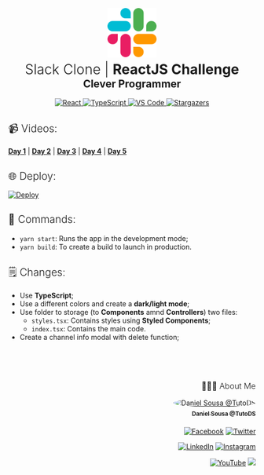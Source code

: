 <div align="center">
<a href="#"><img alt="Slack" src="./src/assets/media/slack.svg" width="100px"></a>
<h1 style="font-weight: 300; margin-top: 5px; margin-bottom: 0;">Slack Clone | <strong>ReactJS Challenge</strong></h1>
<h2 style="font-weight: 300;margin-top: 0px"><strong>Clever Programmer</strong></h2>
</div>

<div align="center">
  	<a href="#">
  		<img src="https://img.shields.io/badge/react%20-%2320232a.svg?&style=for-the-badge&logo=react&logoColor=%2361DAFB" alt="React"/>
	</a>
	<a href="#">
		<img src="https://img.shields.io/badge/typescript%20-%23007ACC.svg?&style=for-the-badge&logo=typescript&logoColor=white" alt="TypeScript" />
	</a>
	<a href="#">
		<img src="https://img.shields.io/badge/Visual_Studio_Code-0078D4?style=for-the-badge&logo=visual%20studio%20code&logoColor=white" alt="VS Code" />
	</a>
	<a href="https://github.com/TutoDS/reactjs-slack-clone-challenge/stargazers">
    	<img alt="Stargazers" src="https://img.shields.io/github/stars/TutoDS/reactjs-slack-clone-challenge?style=for-the-badge">
	</a>
</div>

<h2 style="font-weight:300">📹 Videos:</h2>

**[Day 1](https://www.youtube.com/watch?v=K07O0zh-eNc)** | **[Day 2](https://www.youtube.com/watch?v=ml_04VfhrNs)** | **[Day 3](https://www.youtube.com/watch?v=0RZDbsXLcRg)** | **[Day 4](https://www.youtube.com/watch?v=imdI8XgO-sE)** | **[Day 5](https://www.youtube.com/watch?v=eGSmujxNFMA)**

<h2 style="font-weight:300">🌐 Deploy:</h2>

<a href="https://slack-clone-challenge-c35ca.web.app/">
  <img src="https://img.shields.io/badge/firebase%20-%23FFCA28.svg?&style=for-the-badge&logo=firebase&logoColor=black" alt='Deploy'/>
</a>

<h2 style="font-weight:300">🚀 Commands:</h2>

-   `yarn start`: Runs the app in the development mode;
-   `yarn build`: To create a build to launch in production.

<h2 style="font-weight: 300">🗒 Changes:</h2>

-   Use **TypeScript**;
-   Use a different colors and create a **dark/light mode**;
-   Use folder to storage (to **Components** amnd **Controllers**) two files:
    -   `styles.tsx`: Contains styles using **Styled Components**;
    -   `index.tsx`: Contains the main code.
-   Create a channel info modal with delete function;

<br />

<div align="right" style="margin-top: 50px">
<h3 style="font-weight: 300">
🧑🏻‍💻 About Me
</h3>

<a href="https://github.com/TutoDS" alt="TutoDS">
<img src="https://github.com/tutods.png" alt="Daniel Sousa @TutoDS" width="100px" style="border-radius: 100%">
<br />
 <sub><b>Daniel Sousa @TutoDS</b></sub>
</a>

<div style="margin: 20px 0" />

[facebook]: https://facebook.com/tutods2014
[twitter]: https://twitter.com/tutods
[youtube]: https://youtube.com/tutods2014
[instagram]: https://instagram.com/dsousa_12
[linkedin]: https://www.linkedin.com/in/daniel-sousa-tutods/
[gitlab]: https://gitlab.com/jdaniel.asousa

[<img src="https://img.shields.io/badge/Facebook%20-%232671E5.svg?&style=for-the-badge&logo=Facebook&logoColor=white" alt="Facebook"/>][facebook] [<img src="https://img.shields.io/badge/Twitter%20-%231DA1F2.svg?&style=for-the-badge&logo=Twitter&logoColor=white" alt="Twitter"/>][twitter]

[<img src="https://img.shields.io/badge/LinkedIn%20-%230077B5.svg?&style=for-the-badge&logo=linkedin&logoColor=white" alt="LinkedIn"/>][linkedin] [<img src="https://img.shields.io/badge/Instagram%20-%23E4405F.svg?&style=for-the-badge&logo=Instagram&logoColor=white" alt="Instagram"/>][instagram]

[<img src="https://img.shields.io/badge/YouTube%20-%23FF0000.svg?&style=for-the-badge&logo=YouTube&logoColor=white" alt="YouTube"/>][youtube] [<img src="https://img.shields.io/badge/Gitlab%20-%23181717.svg?&style=for-the-badge&logo=gitlab&logoColor=white"/>][gitlab]

</div>
